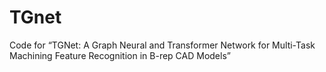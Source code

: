 # TGnet
Code for “TGNet: A Graph Neural and Transformer Network for Multi-Task Machining Feature Recognition in B-rep CAD Models”
